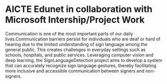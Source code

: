 # AICTE Edunet in collaboration with Microsoft Intership/Project Work
Communication is one of the most important parts of our daily lives.Communication barriers persist for individuals who are deaf or hard of hearing due to the limited understanding of sign language among the general public. This creates challenges in everyday settings such as schools, hospitals, and public services. Leveraging computer vision and deep learning, the SignLanguageDetection project aims to develop a system that can accurately recognize sign language gestures, thereby facilitating more inclusive and accessible communication between signers and non-signers.
